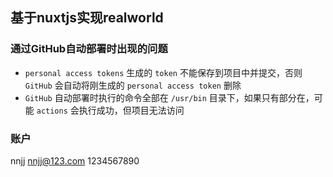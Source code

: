 ## 基于nuxtjs实现realworld

### 通过GitHub自动部署时出现的问题

  * `personal access tokens` 生成的 `token` 不能保存到项目中并提交，否则 `GitHub` 会自动将刚生成的 `personal access token` 删除
  * `GitHub` 自动部署时执行的命令全部在 `/usr/bin` 目录下，如果只有部分在，可能 `actions` 会执行成功，但项目无法访问

### 账户

  nnjj
  nnjj@123.com
  1234567890

